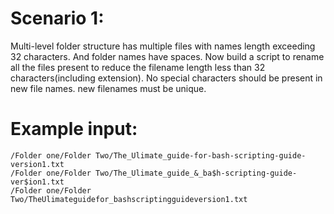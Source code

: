 # Scenario 1:

Multi-level folder structure has multiple files with names length exceeding 32 characters. And
folder names have spaces. Now build a script to rename all the files present to reduce the filename length
less than 32 characters(including extension). No special characters should be present in new file names.
new filenames must be unique.

# Example input:
    /Folder one/Folder Two/The_Ulimate_guide-for-bash-scripting-guide-version1.txt
    /Folder one/Folder Two/The_Ulimate_guide_&_ba$h-scripting-guide-ver$ion1.txt
    /Folder one/Folder Two/TheUlimateguidefor_bashscriptingguideversion1.txt

